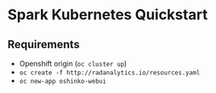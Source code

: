 # Spark Kubernetes Quickstart

## Requirements

- Openshift origin (`oc cluster up`)
- `oc create -f http://radanalytics.io/resources.yaml`
- `oc new-app oshinko-webui`

